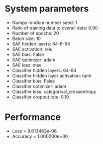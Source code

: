 # System parameters
  - Numpy random number seed: 1
  - Ratio of training data to overall data: 0.90
  - Number of epochs: 20
  - Batch size: 10
  - SAE hidden layers: 64-8-64
  - SAE activation: relu
  - SAE bias: False
  - SAE optimizer: adam
  - SAE loss: mse
  - Classifier hidden layers: 64-64
  - Classifier hidden layer activation: tanh
  - Classifier bias: False
  - Classifier optimizer: adam
  - Classifier loss: categorical_crossentropy
  - Classifier dropout rate: 0.10
# Performance
  - Loss = 9.613483e-06
  - Accuracy = 1.000000e+00
